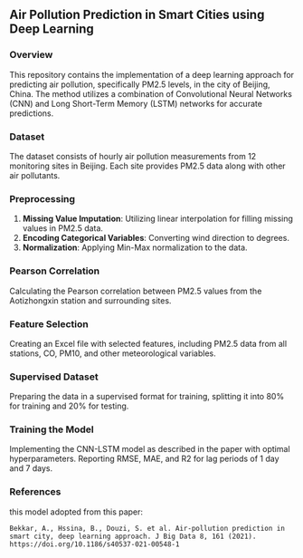 ## Air Pollution Prediction in Smart Cities using Deep Learning

### Overview
This repository contains the implementation of a deep learning approach for predicting air pollution, specifically PM2.5 levels, in the city of Beijing, China. The method utilizes a combination of Convolutional Neural Networks (CNN) and Long Short-Term Memory (LSTM) networks for accurate predictions.

### Dataset
The dataset consists of hourly air pollution measurements from 12 monitoring sites in Beijing. Each site provides PM2.5 data along with other air pollutants.

### Preprocessing
1. **Missing Value Imputation**: Utilizing linear interpolation for filling missing values in PM2.5 data.
2. **Encoding Categorical Variables**: Converting wind direction to degrees.
3. **Normalization**: Applying Min-Max normalization to the data.

### Pearson Correlation
Calculating the Pearson correlation between PM2.5 values from the Aotizhongxin station and surrounding sites.

### Feature Selection
Creating an Excel file with selected features, including PM2.5 data from all stations, CO, PM10, and other meteorological variables.

### Supervised Dataset
Preparing the data in a supervised format for training, splitting it into 80% for training and 20% for testing.

### Training the Model
Implementing the CNN-LSTM model as described in the paper with optimal hyperparameters. Reporting RMSE, MAE, and R2 for lag periods of 1 day and 7 days.

### References
this model adopted from this paper:

`Bekkar, A., Hssina, B., Douzi, S. et al. Air-pollution prediction in smart city, deep learning approach. J Big Data 8, 161 (2021). https://doi.org/10.1186/s40537-021-00548-1`